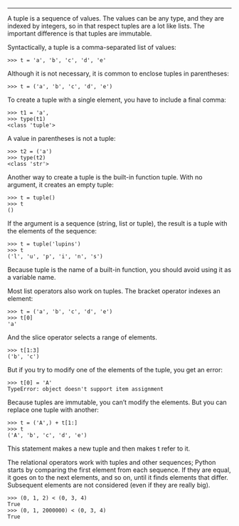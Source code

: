 --------------------

A tuple is a sequence of values. The values can be any type, and they are indexed by integers, so in that respect tuples are a lot like lists. The important difference is that tuples are immutable.

Syntactically, a tuple is a comma-separated list of values:

    >>> t = 'a', 'b', 'c', 'd', 'e'

Although it is not necessary, it is common to enclose tuples in parentheses:

    >>> t = ('a', 'b', 'c', 'd', 'e')

To create a tuple with a single element, you have to include a final comma:

    >>> t1 = 'a',
    >>> type(t1)
    <class 'tuple'>

A value in parentheses is not a tuple:

    >>> t2 = ('a')
    >>> type(t2)
    <class 'str'>

Another way to create a tuple is the built-in function <span>tuple</span>. With no argument, it creates an empty tuple:

    >>> t = tuple()
    >>> t
    ()

If the argument is a sequence (string, list or tuple), the result is a tuple with the elements of the sequence:

    >>> t = tuple('lupins')
    >>> t
    ('l', 'u', 'p', 'i', 'n', 's')

Because <span>tuple</span> is the name of a built-in function, you should avoid using it as a variable name.

Most list operators also work on tuples. The bracket operator indexes an element:

    >>> t = ('a', 'b', 'c', 'd', 'e')
    >>> t[0]
    'a'

And the slice operator selects a range of elements.

    >>> t[1:3]
    ('b', 'c')

But if you try to modify one of the elements of the tuple, you get an error:

    >>> t[0] = 'A'
    TypeError: object doesn't support item assignment

Because tuples are immutable, you can’t modify the elements. But you can replace one tuple with another:

    >>> t = ('A',) + t[1:]
    >>> t
    ('A', 'b', 'c', 'd', 'e')

This statement makes a new tuple and then makes <span>t</span> refer to it.

The relational operators work with tuples and other sequences; Python starts by comparing the first element from each sequence. If they are equal, it goes on to the next elements, and so on, until it finds elements that differ. Subsequent elements are not considered (even if they are really big).

    >>> (0, 1, 2) < (0, 3, 4)
    True
    >>> (0, 1, 2000000) < (0, 3, 4)
    True


